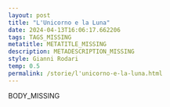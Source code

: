 ```yaml
---
layout: post
title: "L'Unicorno e la Luna"
date: 2024-04-13T16:06:17.662206
tags: TAGS_MISSING
metatitle: METATITLE_MISSING
description: METADESCRIPTION_MISSING
style: Gianni Rodari
temp: 0.5
permalink: /storie/l'unicorno-e-la-luna.html
---
```

BODY\_MISSING

        